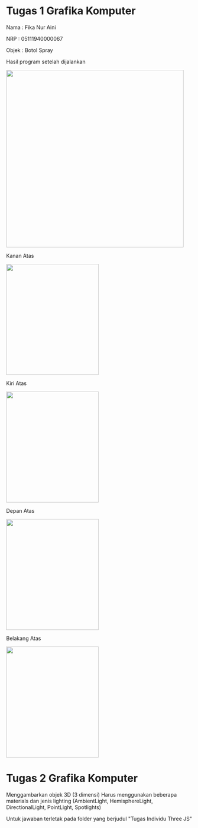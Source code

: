 <h1>Tugas 1 Grafika Komputer</h1>

<p>Nama  : Fika Nur Aini</p>
<p>NRP   : 05111940000067</p>
<p>Objek : Botol Spray</p>

<p> Hasil program setelah dijalankan</p>
<img src="https://media.giphy.com/media/TEIdKDqWLsCmBq6VuP/giphy.gif" width="480" height="480" frameBorder="0" class="giphy-embed" allowFullScreen></>


<p>Kanan Atas</p> 
<img src="https://user-images.githubusercontent.com/68769284/134799586-0a43ae87-23ed-4ac5-b4cf-753e61a087c0.jpeg" width="250" height="300">

<p>Kiri Atas</p> 
<img src="https://user-images.githubusercontent.com/68769284/134799593-2e05524e-bc96-4a37-b27d-a2c1a60359b9.jpeg" width="250" height="300">

<p>Depan Atas</p> 
<img src="https://user-images.githubusercontent.com/68769284/134799598-5749aa83-c7a4-4a87-b3c7-0a5a4c5dd022.jpeg" width="250" height="300">

<p>Belakang Atas</p> 
<img src="https://user-images.githubusercontent.com/68769284/134799600-641352ae-b808-4492-b121-e9a677b69305.jpeg" width="250" height="300">


<h1>Tugas 2 Grafika Komputer</h1>

<p>Menggambarkan objek 3D (3 dimensi)
Harus menggunakan beberapa materials dan jenis lighting (AmbientLight, HemisphereLight, DirectionalLight, PointLight, Spotlights)</p>

<p>Untuk jawaban terletak pada folder yang berjudul "Tugas Individu Three JS" </p>
